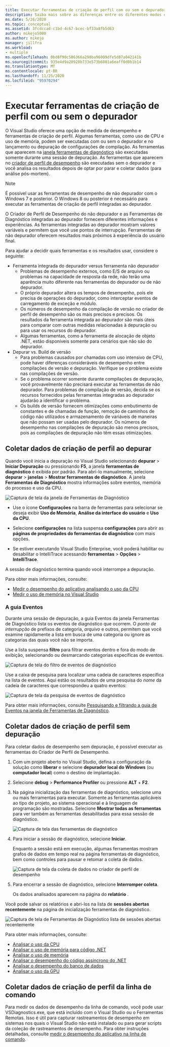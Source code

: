 ```yaml
---
title: Executar ferramentas de criação de perfil com ou sem o depurador | Microsoft Docs
description: Saiba mais sobre as diferenças entre os diferentes modos disponíveis para as ferramentas de criação de perfil
ms.date: 5/26/2020
ms.topic: conceptual
ms.assetid: 3fcdccad-c1bd-4c67-bcec-bf33a8fb5d63
author: mikejo5000
ms.author: mikejo
manager: jillfra
ms.workload:
- multiple
ms.openlocfilehash: 0bd8f90c586366a298ba96009dfe5d87a042141b
ms.sourcegitcommit: 935e4d9a20928b733e573b6801a6eaff0d0b1b14
ms.translationtype: MT
ms.contentlocale: pt-BR
ms.lasthandoff: 11/25/2020
ms.locfileid: "95970294"
---
```

# <a name="run-profiling-tools-with-or-without-the-debugger"></a>Executar ferramentas de criação de perfil com ou sem o depurador

O Visual Studio oferece uma opção de medida de desempenho e ferramentas de criação de perfil. Algumas ferramentas, como uso de CPU e uso de memória, podem ser executadas com ou sem o depurador e no lançamento ou depuração de configurações de compilação. As ferramentas que aparecem na [janela ferramentas de diagnóstico](../profiling/profiling-feature-tour.md#measure-performance-while-debugging) são executadas somente durante uma sessão de depuração. As ferramentas que aparecem no [criador de perfil de desempenho](../profiling/profiling-feature-tour.md#post_mortem) são executadas sem o depurador e você analisa os resultados depois de optar por parar e coletar dados (para análise pós-mortem).

>[!NOTE]
>É possível usar as ferramentas de desempenho de não depurador com o Windows 7 e posterior. O Windows 8 ou posterior é necessário para executar as ferramentas de criação de perfil integradas ao depurador.

O Criador de Perfil de Desempenho do não depurador e as Ferramentas de Diagnóstico integradas ao depurador fornecem diferentes informações e experiências. As ferramentas integradas ao depurador mostram valores variáveis e permitem que você use pontos de interrupção. Ferramentas de não depurador oferecem resultados mais próximos à experiência do usuário final.

Para ajudar a decidir quais ferramentas e os resultados usar, considere o seguinte:

- Ferramenta integrada do depurador versus ferramenta não depurador
  - Problemas de desempenho externos, como E/S de arquivo ou problemas na capacidade de resposta da rede, não terão uma aparência muito diferente nas ferramentas do depurador ou de não depurador.
  - O próprio depurador altera os tempos de desempenho, pois ele precisa de operações do depurador, como interceptar eventos de carregamento de exceção e módulo.
  - Os números de desempenho da compilação de versão no criador de perfil de desempenho são os mais precisos e precisos. Os resultados da ferramenta integrada ao depurador são mais úteis para comparar com outras medidas relacionadas à depuração ou para usar os recursos do depurador.
  - Algumas ferramentas, como a ferramenta de alocação de objeto .NET, estão disponíveis somente para cenários que não são do depurador.
- Depurar vs. Build de versão
  - Para problemas causados por chamadas com uso intensivo de CPU, pode haver diferenças consideráveis de desempenho entre compilações de versão e depuração. Verifique se o problema existe nas compilações de versão.
  - Se o problema ocorrer somente durante compilações de depuração, você provavelmente não precisará executar as ferramentas de não depurador. Para problemas de compilação de versão, decida se os recursos fornecidos pelas ferramentas integradas ao depurador ajudarão a identificar o problema.
  - Os builds de versão fornecem otimizações como embutimento de constantes e de chamadas de função, remoção de caminhos de código não utilizados e armazenamento de variáveis de maneiras que não possam ser usadas pelo depurador. Os números de desempenho nas compilações de depuração são menos precisos, pois as compilações de depuração não têm essas otimizações.

## <a name="collect-profiling-data-while-debugging"></a><a name="BKMK_Quick_start__Collect_diagnostic_data"></a> Coletar dados de criação de perfil ao depurar

Quando você inicia a depuração no Visual Studio selecionando **depurar**  >  **Iniciar Depuração** ou pressionando **F5**, a janela **ferramentas de diagnóstico** é exibida por padrão. Para abri-lo manualmente, selecione **depurar**  >  **janelas**  >  **Mostrar ferramentas de diagnóstico**. A janela **Ferramentas de Diagnóstico** mostra informações sobre eventos, memória do processo e uso da CPU.

![Captura de tela da janela de Ferramentas de Diagnóstico](../profiling/media/diagnostictoolswindow.png " Janela Ferramentas de Diagnóstico")

- Use o ícone **Configurações** na barra de ferramentas para selecionar se deseja exibir **Uso de Memória**, **Análise da interface do usuário** e **Uso da CPU**.

- Selecione **configurações** na lista suspensa **configurações** para abrir as **páginas de propriedades do ferramentas de diagnóstico** com mais opções.

- Se estiver executando Visual Studio Enterprise, você poderá habilitar ou desabilitar o IntelliTrace acessando **ferramentas**  >  **Opções**  >  **IntelliTrace**.

A sessão de diagnóstico termina quando você interrompe a depuração.

Para obter mais informações, consulte:

- [Medir o desempenho do aplicativo analisando o uso da CPU](../profiling/beginners-guide-to-performance-profiling.md)
- [Medir o uso de memória no Visual Studio](../profiling/memory-usage.md)

### <a name="the-events-tab"></a>A guia Eventos

Durante uma sessão de depuração, a guia Eventos da janela Ferramentas de Diagnóstico lista os eventos de diagnóstico que ocorrem. O *ponto de interrupção* de prefixos de categoria, *arquivo* e outros, permitem que você examine rapidamente a lista em busca de uma categoria ou ignore as categorias das quais você não se importa.

Use a lista suspensa **filtro** para filtrar eventos dentro e fora do modo de exibição, selecionando ou desmarcando categorias específicas de eventos.

![Captura de tela do filtro de eventos de diagnóstico](../profiling/media/diagnosticeventfilter.png "Filtro de eventos de diagnóstico")

Use a caixa de pesquisa para localizar uma cadeia de caracteres específica na lista de eventos. Aqui estão os resultados de uma pesquisa do *nome* da cadeia de caracteres que correspondeu a quatro eventos:

![Captura de tela da pesquisa de eventos de diagnóstico](../profiling/media/diagnosticseventsearch.png "Pesquisa de eventos de diagnóstico")

Para obter mais informações, consulte [Pesquisando e filtrando a guia de Eventos na janela de Ferramentas de Diagnóstico](https://devblogs.microsoft.com/devops/searching-and-filtering-the-events-tab-of-the-diagnostic-tools-window/).

## <a name="collect-profiling-data-without-debugging"></a>Coletar dados de criação de perfil sem depuração

Para coletar dados de desempenho sem depuração, é possível executar as ferramentas do Criador de Perfil de Desempenho.

1. Com um projeto aberto no Visual Studio, defina a configuração da solução como **liberar** e selecione **depurador local do Windows** (ou **computador local**) como o destino de implantação.

1. Selecione **debug**  >  **Performance Profiler** ou pressione **ALT** + **F2**.

1. Na página inicialização das ferramentas de diagnóstico, selecione uma ou mais ferramentas para executar. Somente as ferramentas aplicáveis ao tipo de projeto, ao sistema operacional e à linguagem de programação são mostradas. Selecione **Mostrar todas as ferramentas** para ver também as ferramentas desabilitadas para essa sessão de diagnóstico.

   ![Captura de tela das ferramentas de diagnóstico](../profiling/media/diaghubsummarypage.png "DIAG_SelectTool")

1. Para iniciar a sessão de diagnóstico, selecione **Iniciar**.

   Enquanto a sessão está em execução, algumas ferramentas mostram grafos de dados em tempo real na página ferramentas de diagnóstico, bem como controles para pausar e retomar a coleta de dados.

    ![Captura de tela da coleta de dados no criador de perfil de desempenho](../profiling/media/diaghubcollectdata.png "Coletar dados do Hub")

1. Para encerrar a sessão de diagnóstico, selecione **Interromper coleta**.

   Os dados analisados aparecem na página do **relatório** .

Você pode salvar os relatórios e abri-los na lista de **sessões abertas recentemente** na página de inicialização ferramentas de diagnóstico.

![Captura de tela de Ferramentas de Diagnóstico lista de sessões abertas recentemente](../profiling/media/diaghubopenexistingdiagsession.png "PDHUB_OpenExistingDiagSession")

Para obter mais informações, consulte:

- [Analisar o uso da CPU](../profiling/cpu-usage.md)
- [Analisar o uso de memória para código .NET](../profiling/dotnet-alloc-tool.md)
- [Analisar o uso de memória](../profiling/memory-usage-without-debugging2.md)
- [Analisar o desempenho do código assíncrono do .NET](../profiling/analyze-async.md)
- [Analisar o desempenho do banco de dados](../profiling/analyze-database.md)
- [Analisar o uso da GPU](../profiling/gpu-usage.md)

## <a name="collect-profiling-data-from-the-command-line"></a>Coletar dados de criação de perfil da linha de comando

Para medir os dados de desempenho da linha de comando, você pode usar VSDiagnostics.exe, que está incluído com o Visual Studio ou o Ferramentas Remotas. Isso é útil para capturar rastreamentos de desempenho em sistemas nos quais o Visual Studio não está instalado ou para gerar scripts da coleção de rastreamentos de desempenho. Para obter instruções detalhadas, consulte [medir o desempenho do aplicativo na linha de comando](../profiling/profile-apps-from-command-line.md).